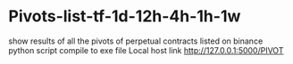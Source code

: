 # Pivots-list-tf-1d-12h-4h-1h-1w
show results of all the pivots of perpetual contracts listed on binance
python script compile to exe file 
Local host link  http://127.0.0.1:5000/PIVOT
